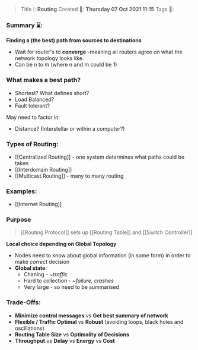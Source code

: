 > Title ❕: **Routing**
> Created 📅: **Thursday 07 Oct 2021 11:15**
  Tags 📎:

### Summary ⌛:
**Finding a (the best) path from sources to destinations**
- Wait for router's to **converge** -meaning all routers agree on what the network topology looks like.
-  Can be n to m (where n and m could be 1)

### What makes a best path?
- Shortest? What defines short?
- Load Balanced?
- Fault tolerant?

May need to factor in:
- Distance? (Interstellar or within a computer?)

### Types of Routing:
- [[Centralized Routing]] - one system determines what paths could be taken
- [[Interdomain Routing]]
- [[Multicast Routing]] - many to many routing

### Examples:
- [[Internet Routing]]



### Purpose
> [[Routing Protocol]] sets up [[Routing Table]] and [[Switch Controller]]

**Local choice depending on Global Topology**
- Nodes need to know about global information (in some form) in order to make *correct* decision
- **Global state**:
	- Chaning - ~*traffic*
	- Hard to collection - ~*failure, crashes*
	- Very large - so need to be summarised

### Trade-Offs:
- **Minimize control messages** vs **Get best summary of network**
- **Flexible / Traffic Optimal** vs **Robust** (avoiding loops, black holes and oscillations)
- **Routing Table Size** vs **Optimality of Decisions**
- **Throughput** vs **Delay** vs **Energy** vs **Cost**